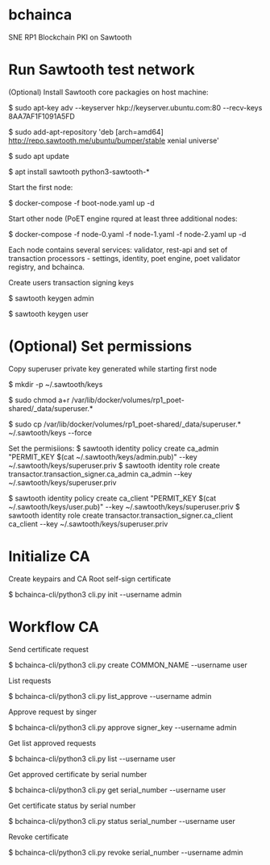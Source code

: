 # bchainca
SNE RP1 Blockchain PKI on Sawtooth

# Run Sawtooth test network
(Optional) Install Sawtooth core packagies on host machine:

$ sudo apt-key adv --keyserver hkp://keyserver.ubuntu.com:80 --recv-keys 8AA7AF1F1091A5FD

$ sudo add-apt-repository 'deb [arch=amd64] http://repo.sawtooth.me/ubuntu/bumper/stable xenial universe'

$ sudo apt update

$ apt install sawtooth python3-sawtooth-*

Start the first node:

$ docker-compose -f boot-node.yaml up -d

Start other node (PoET engine rqured at least three additional nodes:

$ docker-compose -f node-0.yaml -f node-1.yaml -f node-2.yaml up -d

Each node contains several services: validator, rest-api and set of transaction processors - settings, identity, poet engine, poet validator registry, and bchainca. 

Create users transaction signing keys

$ sawtooth keygen admin

$ sawtooth keygen user

# (Optional) Set permissions
Copy superuser private key generated while starting first node

$ mkdir -p ~/.sawtooth/keys

$ sudo chmod a+r /var/lib/docker/volumes/rp1_poet-shared/_data/superuser.*

$ sudo cp /var/lib/docker/volumes/rp1_poet-shared/_data/superuser.* ~/.sawtooth/keys --force

Set the permisiions:
$ sawtooth identity policy create ca_admin "PERMIT_KEY $(cat ~/.sawtooth/keys/admin.pub)" --key ~/.sawtooth/keys/superuser.priv
$ sawtooth identity role create transactor.transaction_signer.ca_admin ca_admin --key ~/.sawtooth/keys/superuser.priv

$ sawtooth identity policy create ca_client "PERMIT_KEY $(cat ~/.sawtooth/keys/user.pub)" --key ~/.sawtooth/keys/superuser.priv
$ sawtooth identity role create transactor.transaction_signer.ca_client ca_client --key ~/.sawtooth/keys/superuser.priv

# Initialize CA
Create keypairs and CA Root self-sign certificate

$ bchainca-cli/python3 cli.py init --username admin

# Workflow CA
Send certificate request

$ bchainca-cli/python3 cli.py create COMMON_NAME --username user

List requests

$ bchainca-cli/python3 cli.py list_approve --username admin

Approve request by singer

$ bchainca-cli/python3 cli.py approve signer_key --username admin

Get list approved requests

$ bchainca-cli/python3 cli.py list --username user

Get approved certificate by serial number

$ bchainca-cli/python3 cli.py get serial_number --username user

Get certificate status by serial number

$ bchainca-cli/python3 cli.py status serial_number --username user

Revoke certificate

$ bchainca-cli/python3 cli.py revoke serial_number --username admin

